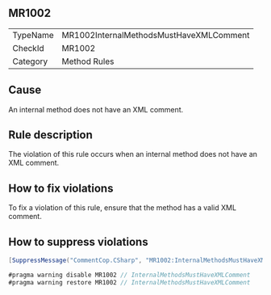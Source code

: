 ## MR1002

<table>
<tr>
  <td>TypeName</td>
  <td>MR1002InternalMethodsMustHaveXMLComment</td>
</tr>
<tr>
  <td>CheckId</td>
  <td>MR1002</td>
</tr>
<tr>
  <td>Category</td>
  <td>Method Rules</td>
</tr>
</table>

## Cause

An internal method does not have an XML comment.

## Rule description

The violation of this rule occurs when an internal method does not have an XML comment.

## How to fix violations

To fix a violation of this rule, ensure that the method has a valid XML comment.

## How to suppress violations

```csharp
[SuppressMessage("CommentCop.CSharp", "MR1002:InternalMethodsMustHaveXMLComment", Justification = "Reviewed.")]
```

```csharp
#pragma warning disable MR1002 // InternalMethodsMustHaveXMLComment
#pragma warning restore MR1002 // InternalMethodsMustHaveXMLComment
```